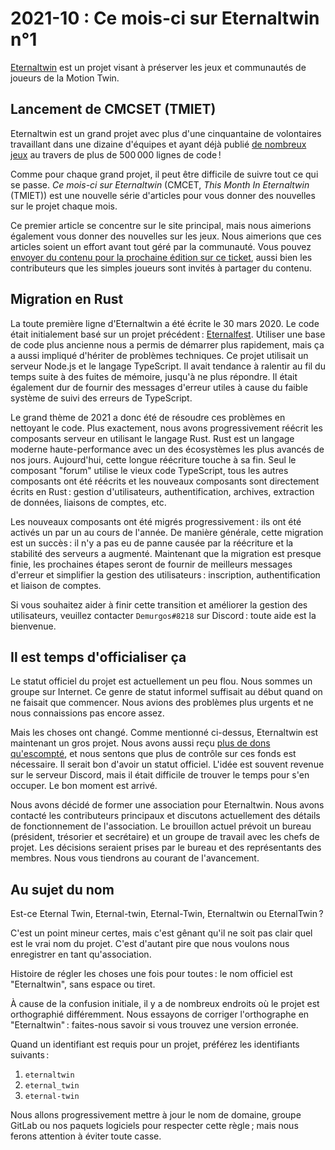 # 2021-10 : Ce mois-ci sur Eternaltwin n°1

[Eternaltwin](https://eternal-twin.net) est un projet visant à préserver les jeux
et communautés de joueurs de la Motion Twin.

## Lancement de CMCSET (TMIET)

Eternaltwin est un grand projet avec plus d'une cinquantaine de volontaires
travaillant dans une dizaine d'équipes et ayant déjà publié [de nombreux
jeux](https://eternal-twin.net/games) au travers de plus de 500 000 lignes
de code !

Comme pour chaque grand projet, il peut être difficile de suivre tout ce qui se
passe. _Ce mois-ci sur Eternaltwin_ (CMCET, _This Month In Eternaltwin_ (TMIET))
est une nouvelle série d'articles pour vous donner des nouvelles sur le projet
chaque mois.

Ce premier article se concentre sur le site principal, mais nous aimerions également
vous donner des nouvelles sur les jeux. Nous aimerions que ces articles soient
un effort avant tout géré par la communauté. Vous pouvez [envoyer du contenu pour
la prochaine édition sur ce ticket](https://gitlab.com/eternal-twin/etwin/-/issues/34),
aussi bien les contributeurs que les simples joueurs sont invités à partager du contenu.

## Migration en Rust

La toute première ligne d'Eternaltwin a été écrite le 30 mars 2020. Le code était
initialement basé sur un projet précédent : [Eternalfest](https://eternalfest.net/).
Utiliser une base de code plus ancienne nous a permis de démarrer plus rapidement, mais
ça a aussi impliqué d'hériter de problèmes techniques. Ce projet utilisait un serveur
Node.js et le langage TypeScript. Il avait tendance à ralentir au fil du temps suite
à des fuites de mémoire, jusqu'à ne plus répondre. Il était également dur de
fournir des messages d'erreur utiles à cause du faible système de suivi des
erreurs de TypeScript.

Le grand thème de 2021 a donc été de résoudre ces problèmes en nettoyant le code.
Plus exactement, nous avons progressivement réécrit les composants serveur en
utilisant le langage Rust. Rust est un langage moderne haute-performance avec
un des écosystèmes les plus avancés de nos jours. Aujourd'hui, cette longue
réécriture touche à sa fin. Seul le composant "forum" utilise le vieux code TypeScript,
tous les autres composants ont été réécrits et les nouveaux composants sont directement
écrits en Rust : gestion d'utilisateurs, authentification, archives, extraction
de données, liaisons de comptes, etc.

Les nouveaux composants ont été migrés progressivement : ils ont été activés
un par un au cours de l'année. De manière générale, cette migration est un succès :
il n'y a pas eu de panne causée par la réécriture et la stabilité des serveurs a augmenté.
Maintenant que la migration est presque finie, les prochaines étapes seront de fournir
de meilleurs messages d'erreur et simplifier la gestion des utilisateurs : inscription,
authentification et liaison de comptes.

Si vous souhaitez aider à finir cette transition et améliorer la gestion des utilisateurs,
veuillez contacter `Demurgos#8218` sur Discord : toute aide est la bienvenue.

## Il est temps d'officialiser ça

Le statut officiel du projet est actuellement un peu flou. Nous sommes un groupe
sur Internet. Ce genre de statut informel suffisait au début quand on ne faisait
que commencer. Nous avions des problèmes plus urgents et ne nous connaissions
pas encore assez.

Mais les choses ont changé. Comme mentionné ci-dessus, Eternaltwin est maintenant
un gros projet. Nous avons aussi reçu [plus de dons qu'escompté](https://opencollective.com/eternaltwin),
et nous sentons que plus de contrôle sur ces fonds est nécessaire. Il serait bon
d'avoir un statut officiel. L'idée est souvent revenue sur le serveur Discord,
mais il était difficile de trouver le temps pour s'en occuper. Le bon moment est arrivé.

Nous avons décidé de former une association pour Eternaltwin. Nous avons contacté les
contributeurs principaux et discutons actuellement des détails de fonctionnement
de l'association. Le brouillon actuel prévoit un bureau (président, trésorier et secrétaire)
et un groupe de travail avec les chefs de projet. Les décisions seraient prises par le
bureau et des représentants des membres. Nous vous tiendrons au courant de l'avancement.

## Au sujet du nom

Est-ce Eternal Twin, Eternal-twin, Eternal-Twin, Eternaltwin ou EternalTwin ?

C'est un point mineur certes, mais c'est gênant qu'il ne soit pas clair quel est
le vrai nom du projet. C'est d'autant pire que nous voulons nous enregistrer en
tant qu'association.

Histoire de régler les choses une fois pour toutes : le nom officiel est "Eternaltwin",
sans espace ou tiret.

À cause de la confusion initiale, il y a de nombreux endroits où le projet est
orthographié différemment. Nous essayons de corriger l'orthographe en "Eternaltwin" :
faites-nous savoir si vous trouvez une version erronée.

Quand un identifiant est requis pour un projet, préférez les identifiants suivants :
1. `eternaltwin`
2. `eternal_twin`
3. `eternal-twin`

Nous allons progressivement mettre à jour le nom de domaine, groupe GitLab ou
nos paquets logiciels pour respecter cette règle ; mais nous ferons attention
à éviter toute casse.
